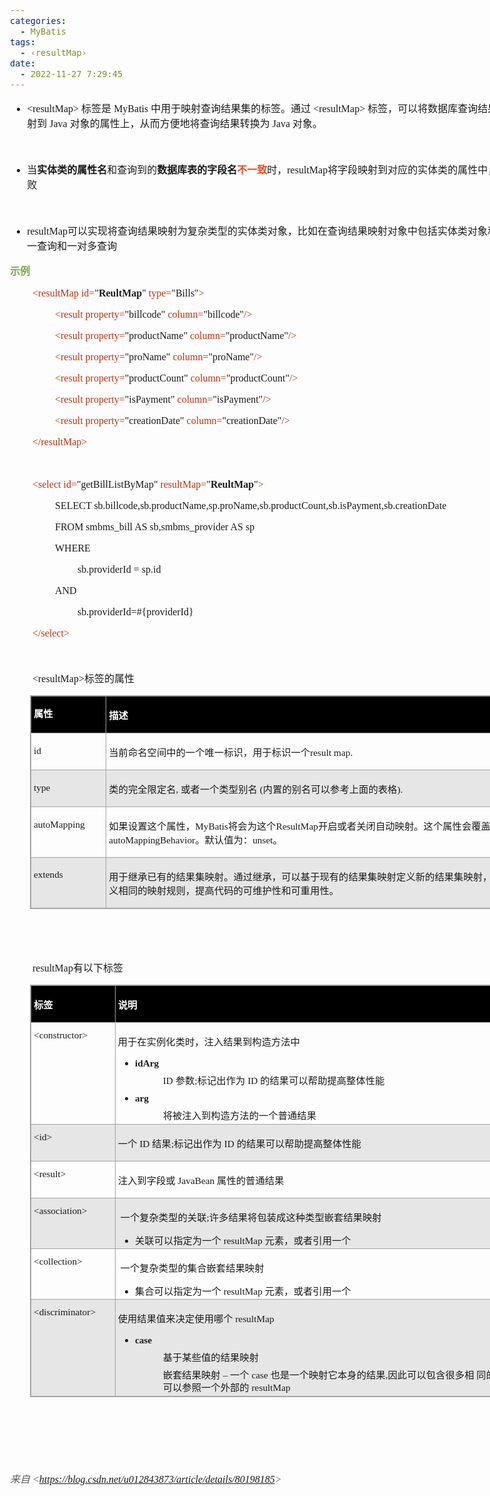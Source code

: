 ```yaml
---
categories:
  - MyBatis
tags:
  - ‹resultMap›
date:
  - 2022-11-27 7:29:45
---
```


<body lang=zh-CN style='font-family:"Microsoft YaHei UI";font-size:12.0pt'>
<!--StartFragment-->

<div style='direction:ltr;border-width:100%'>

<div style='direction:ltr;margin-top:0in;margin-left:0in;width:9.0826in'>

<div style='direction:ltr;margin-top:0in;margin-left:0in;width:9.0826in'>

<ul type=disc style='direction:ltr;unicode-bidi:embed;margin-top:0in;
 margin-bottom:0in'>
 <li style='margin-top:0;margin-bottom:0;vertical-align:middle'><span
     style='font-family:"Comic Sans MS";font-size:12.0pt'>&lt;resultMap&gt; </span><span
     style='font-family:"Microsoft YaHei";font-size:12.0pt'>标签是</span><span
     style='font-family:"Comic Sans MS";font-size:12.0pt'> MyBatis </span><span
     style='font-family:"Microsoft YaHei";font-size:12.0pt'>中用于映射查询结果集的标签。通过</span><span
     style='font-family:"Comic Sans MS";font-size:12.0pt'> &lt;resultMap&gt; </span><span
     style='font-family:"Microsoft YaHei";font-size:12.0pt'>标签，可以将数据库查询结果集中的列映射到</span><span
     style='font-family:"Comic Sans MS";font-size:12.0pt'> Java </span><span
     style='font-family:"Microsoft YaHei";font-size:12.0pt'>对象的属性上，从而方便地将查询结果转换为</span><span
     style='font-family:"Comic Sans MS";font-size:12.0pt'> Java </span><span
     style='font-family:"Microsoft YaHei";font-size:12.0pt'>对象。</span></li>
</ul>

<p style='margin-left:.375in;font-family:"Microsoft YaHei";
font-size:12.0pt'>&nbsp;</p>

<ul type=disc style='direction:ltr;unicode-bidi:embed;margin-top:0in;
 margin-bottom:0in'>
 <li style='margin-top:0;margin-bottom:0;vertical-align:middle'><span
     style='font-family:"Microsoft YaHei UI";font-size:12.0pt' lang=zh-CN>当</span><span
     style='font-weight:bold;font-family:"Microsoft YaHei UI";font-size:12.0pt'
     lang=zh-CN>实体类的属性名</span><span style='font-family:"Microsoft YaHei UI";
     font-size:12.0pt' lang=zh-CN>和查询到的</span><span style='font-weight:bold;
     font-family:"Microsoft YaHei UI";font-size:12.0pt' lang=zh-CN>数据库表的字段名</span><span
     style='font-weight:bold;font-family:"Microsoft YaHei UI";font-size:12.0pt;
     color:#E84C22' lang=zh-CN>不一致</span><span style='font-family:"Microsoft YaHei UI";
     font-size:12.0pt' lang=zh-CN>时，</span><span style='font-family:"Comic Sans MS";
     font-size:12.0pt' lang=en-US>resultMap</span><span style='font-family:
     "Microsoft YaHei UI";font-size:12.0pt' lang=zh-CN>将字段映射到对应的实体类的属性中，防止匹配失败</span></li>
</ul>

<p style='margin-left:.375in;font-family:"Microsoft YaHei UI";
font-size:12.0pt'>&nbsp;</p>

<ul type=disc style='direction:ltr;unicode-bidi:embed;margin-top:0in;
 margin-bottom:0in'>
 <li style='margin-top:0;margin-bottom:0;vertical-align:middle'><span
     style='font-family:"Comic Sans MS";font-size:12.0pt'>resultMap</span><span
     style='font-family:"Microsoft YaHei UI";font-size:12.0pt'>可以实现将查询结果映射为复杂类型的实体类对象，比如在查询结果映射对象中包括实体类对象和</span><span
     style='font-family:"Comic Sans MS";font-size:12.0pt'>list</span><span
     style='font-family:"Microsoft YaHei UI";font-size:12.0pt'>实现一对一查询和一对多查询</span></li>
</ul>

<p style='font-family:"Microsoft YaHei UI";font-size:12.0pt;
color:#70AD47'><span style='font-weight:bold'>示例</span></p>

<p style='margin-left:.375in;font-family:"Comic Sans MS";font-size:
12.0pt'><span style='color:#B43512'>&lt;resultMap id=</span>&quot;<span
style='font-weight:bold'>ReultMap</span>&quot;<span style='color:#B43512'>
type=</span>&quot;Bills&quot;<span style='color:#B43512'>&gt;</span></p>

<p style='margin-left:.75in;font-family:"Comic Sans MS";font-size:
12.0pt'><span style='color:#B43512'>&lt;result property=</span>&quot;billcode&quot;
<span style='color:#B43512'>column=</span>&quot;billcode&quot;<span
style='color:#B43512'>/&gt;</span></p>

<p style='margin-left:.75in;font-family:"Comic Sans MS";font-size:
12.0pt'><span style='color:#B43512'>&lt;result property=</span>&quot;productName&quot;
<span style='color:#B43512'>column=</span>&quot;productName&quot;<span
style='color:#B43512'>/&gt;</span></p>

<p style='margin-left:.75in;font-family:"Comic Sans MS";font-size:
12.0pt'><span style='color:#B43512'>&lt;result property=</span>&quot;proName&quot;
<span style='color:#B43512'>column=</span>&quot;proName&quot;<span
style='color:#B43512'>/&gt;</span></p>

<p style='margin-left:.75in;font-family:"Comic Sans MS";font-size:
12.0pt'><span style='color:#B43512'>&lt;result property=</span>&quot;productCount&quot;<span
style='color:#B43512'> column=</span>&quot;productCount&quot;<span
style='color:#B43512'>/&gt;</span></p>

<p style='margin-left:.75in;font-family:"Comic Sans MS";font-size:
12.0pt'><span style='color:#B43512'>&lt;result property=</span>&quot;isPayment&quot;<span
style='color:#B43512'> column=</span>&quot;isPayment&quot;<span
style='color:#B43512'>/&gt;</span></p>

<p style='margin-left:.75in;font-family:"Comic Sans MS";font-size:
12.0pt'><span style='color:#B43512'>&lt;result property=</span>&quot;creationDate&quot;
<span style='color:#B43512'>column=</span>&quot;creationDate&quot;<span
style='color:#B43512'>/&gt;</span></p>

<p style='margin-left:.375in;font-family:"Comic Sans MS";font-size:
12.0pt;color:#B43512'>&lt;/resultMap&gt;</p>

<p style='margin-left:.375in;font-family:"Comic Sans MS";font-size:
12.0pt;color:#B43512'>&nbsp;</p>

<p style='margin-left:.375in;font-family:"Comic Sans MS";font-size:
12.0pt'><span style='color:#B43512'>&lt;select id=</span>&quot;getBillListByMap&quot;
<span style='color:#B43512'>resultMap=</span>&quot;<span style='font-weight:
bold'>ReultMap</span>&quot;<span style='color:#B43512'>&gt;</span></p>

<p style='margin-left:.75in;font-family:"Comic Sans MS";font-size:
12.0pt'>SELECT
sb.billcode,sb.productName,sp.proName,sb.productCount,sb.isPayment,sb.creationDate</p>

<p style='margin-left:.75in;font-family:"Comic Sans MS";font-size:
12.0pt'>FROM smbms_bill AS sb,smbms_provider AS sp</p>

<p style='margin-left:.75in;font-family:"Comic Sans MS";font-size:
12.0pt'>WHERE </p>

<p style='margin-left:1.125in;font-family:"Comic Sans MS";
font-size:12.0pt'>sb.providerId = sp.id</p>

<p style='margin-left:.75in;font-family:"Comic Sans MS";font-size:
12.0pt'>AND</p>

<p style='margin-left:1.125in;font-family:"Comic Sans MS";
font-size:12.0pt'>sb.providerId=#{providerId}</p>

<p style='margin-left:.375in;font-family:"Comic Sans MS";font-size:
12.0pt;color:#B43512'>&lt;/select&gt;</p>

<p style='font-family:"Microsoft YaHei UI";font-size:12.0pt'>&nbsp;</p>

<p style='margin-left:.375in;font-size:12.0pt'><span
style='font-family:"Comic Sans MS"' lang=en-US>&lt;</span><span
style='font-family:"Comic Sans MS"' lang=zh-CN>resultMap</span><span
style='font-family:"Comic Sans MS"' lang=en-US>&gt;</span><span
style='font-family:"Microsoft YaHei UI"' lang=zh-CN>标签的属性</span></p>

<div style='direction:ltr'>

<table border=1 cellpadding=0 cellspacing=0 valign=top style='direction:ltr;
 border-collapse:collapse;border-style:solid;border-color:#A3A3A3;border-width:
 1pt;margin-left:.3333in' title="" summary="">
 <tr>
  <td style='border-style:solid;border-color:#A3A3A3;border-width:1pt;
  background-color:black;vertical-align:top;width:1.1465in;padding:2.0pt 3.0pt 2.0pt 3.0pt'>
  <p style='line-height:15pt;font-family:"Microsoft YaHei UI";
  font-size:11.5pt;color:white'><span style='font-weight:bold'>属性</span></p>
  </td>
  <td style='border-style:solid;border-color:#A3A3A3;border-width:1pt;
  background-color:black;vertical-align:top;width:7.4729in;padding:2.0pt 3.0pt 2.0pt 3.0pt'>
  <p style='font-family:"Microsoft YaHei UI";font-size:11.5pt;
  color:white'><span style='font-weight:bold'>描述</span></p>
  </td>
 </tr>
 <tr>
  <td style='border-style:solid;border-color:#A3A3A3;border-width:1pt;
  vertical-align:top;width:1.1465in;padding:2.0pt 3.0pt 2.0pt 3.0pt'>
  <p style='line-height:15pt;font-family:"Comic Sans MS";font-size:
  11.5pt'>id</p>
  </td>
  <td style='border-style:solid;border-color:#A3A3A3;border-width:1pt;
  vertical-align:top;width:7.4729in;padding:2.0pt 3.0pt 2.0pt 3.0pt'>
  <p style='font-size:11.5pt'><span style='font-family:"Microsoft YaHei UI"'>当前命名空间中的一个唯一标识，用于标识一个</span><span
  style='font-family:"Comic Sans MS"'>result map.</span></p>
  </td>
 </tr>
 <tr>
  <td style='border-style:solid;border-color:#A3A3A3;border-width:1pt;
  background-color:#E7E6E6;vertical-align:top;width:1.1465in;padding:2.0pt 3.0pt 2.0pt 3.0pt'>
  <p style='line-height:15pt;font-family:"Comic Sans MS";font-size:
  11.5pt'>type</p>
  </td>
  <td style='border-style:solid;border-color:#A3A3A3;border-width:1pt;
  background-color:#E7E6E6;vertical-align:top;width:7.4729in;padding:2.0pt 3.0pt 2.0pt 3.0pt'>
  <p style='font-size:11.5pt'><span style='font-family:"Microsoft YaHei UI"'>类的完全限定名</span><span
  style='font-family:"Comic Sans MS"'>, </span><span style='font-family:"Microsoft YaHei UI"'>或者一个类型别名</span><span
  style='font-family:"Comic Sans MS"'> (</span><span style='font-family:"Microsoft YaHei UI"'>内置的别名可以参考上面的表格</span><span
  style='font-family:"Comic Sans MS"'>).</span></p>
  </td>
 </tr>
 <tr>
  <td style='border-style:solid;border-color:#A3A3A3;border-width:1pt;
  vertical-align:top;width:1.159in;padding:2.0pt 3.0pt 2.0pt 3.0pt'>
  <p style='line-height:15pt;font-family:"Comic Sans MS";font-size:
  11.5pt'>autoMapping</p>
  </td>
  <td style='border-style:solid;border-color:#A3A3A3;border-width:1pt;
  vertical-align:top;width:7.4597in;padding:2.0pt 3.0pt 2.0pt 3.0pt'>
  <p style='font-size:11.5pt'><span style='font-family:"Microsoft YaHei UI"'>如果设置这个属性，</span><span
  style='font-family:"Comic Sans MS"'>MyBatis</span><span style='font-family:
  "Microsoft YaHei UI"'>将会为这个</span><span style='font-family:"Comic Sans MS"'>ResultMap</span><span
  style='font-family:"Microsoft YaHei UI"'>开启或者关闭自动映射。这个属性会覆盖全局的属性</span><span
  style='font-family:"Comic Sans MS"'> autoMappingBehavior</span><span
  style='font-family:"Microsoft YaHei UI"'>。默认值为：</span><span style='font-family:
  "Comic Sans MS"'>unset</span><span style='font-family:"Microsoft YaHei UI"'>。</span></p>
  </td>
 </tr>
 <tr>
  <td style='border-style:solid;border-color:#A3A3A3;border-width:1pt;
  background-color:#E7E6E6;vertical-align:top;width:1.1465in;padding:2.0pt 3.0pt 2.0pt 3.0pt'>
  <p style='font-family:"Comic Sans MS";font-size:11.5pt'>extends</p>
  </td>
  <td style='border-style:solid;border-color:#A3A3A3;border-width:1pt;
  background-color:#E7E6E6;vertical-align:top;width:7.5131in;padding:2.0pt 3.0pt 2.0pt 3.0pt'>
  <p style='font-family:"Microsoft YaHei";font-size:11.5pt'>用于继承已有的结果集映射。通过继承，可以基于现有的结果集映射定义新的结果集映射，从而避免重复定义相同的映射规则，提高代码的可维护性和可重用性。</p>
  </td>
 </tr>
</table>

</div>

<p><cite style='margin-left:.375in;font-family:宋体;font-size:9.0pt;
color:#595959'>&nbsp;</cite></p>

<p style='margin-left:.375in;font-family:"Comic Sans MS";font-size:
12.0pt'>&nbsp;</p>

<p style='margin-left:.375in;font-size:12.0pt'><span
style='font-family:"Comic Sans MS"'>resultMap</span><span style='font-family:
"Microsoft YaHei UI"'>有以下标签</span></p>

<div style='direction:ltr'>

<table border=1 cellpadding=0 cellspacing=0 valign=top style='direction:ltr;
 border-collapse:collapse;border-style:solid;border-color:#A3A3A3;border-width:
 1pt;margin-left:.3333in' title="" summary="">
 <tr>
  <td style='border-style:solid;border-color:#A3A3A3;border-width:1pt;
  background-color:black;vertical-align:top;width:1.2902in;padding:2.0pt 3.0pt 2.0pt 3.0pt'>
  <p style='font-family:"Microsoft YaHei";font-size:11.5pt;
  color:white'><span style='font-weight:bold'>标签</span></p>
  </td>
  <td style='border-style:solid;border-color:#A3A3A3;border-width:1pt;
  background-color:black;vertical-align:top;width:7.3291in;padding:2.0pt 3.0pt 2.0pt 3.0pt'>
  <p style='font-family:"Microsoft YaHei UI";font-size:11.5pt;
  color:white'><span style='font-weight:bold'>说明</span></p>
  </td>
 </tr>
 <tr>
  <td style='border-style:solid;border-color:#A3A3A3;border-width:1pt;
  vertical-align:top;width:1.2902in;padding:2.0pt 3.0pt 2.0pt 3.0pt'>
  <p style='margin-top:6pt;margin-bottom:0pt;line-height:15pt;font-size:11.5pt'><span
  style='font-family:"Comic Sans MS"' lang=en-US>&lt;</span><span
  style='font-family:"Comic Sans MS"' lang=zh-CN>constructor</span><span
  style='font-family:"Comic Sans MS"' lang=en-US>&gt;</span><span
  style='font-family:"Microsoft YaHei UI"' lang=zh-CN>&nbsp;</span></p>
  </td>
  <td style='border-style:solid;border-color:#A3A3A3;border-width:1pt;
  vertical-align:top;width:7.3291in;padding:2.0pt 3.0pt 2.0pt 3.0pt'>
  <p style='font-family:"Microsoft YaHei UI";font-size:11.5pt'>用于在实例化类时，注入结果到构造方法中</p>
  <ul type=disc style='direction:ltr;unicode-bidi:embed;margin-top:0in;
   margin-bottom:0in'>
   <li style='margin-top:0;margin-bottom:0;vertical-align:middle;margin-top:
       6pt;margin-bottom:0pt;line-height:15pt'><span style='font-weight:bold;
       font-family:"Comic Sans MS";font-size:11.5pt'>idArg</span><span
       style='font-weight:bold;font-family:"Microsoft YaHei UI";font-size:11.5pt'>&nbsp;</span></li>
  </ul>
  <p style='margin-left:.75in;margin-top:6pt;margin-bottom:0pt;line-height:
  15pt;font-size:11.5pt'><span style='font-family:"Comic Sans MS"'>ID </span><span
  style='font-family:"Microsoft YaHei UI"'>参数</span><span style='font-family:
  "Comic Sans MS"'>;</span><span style='font-family:"Microsoft YaHei UI"'>标记出作为</span><span
  style='font-family:"Comic Sans MS"'> ID </span><span style='font-family:"Microsoft YaHei UI"'>的结果可以帮助提高整体性能</span></p>
  <ul type=disc style='direction:ltr;unicode-bidi:embed;margin-top:0in;
   margin-bottom:0in'>
   <li style='margin-top:0;margin-bottom:0;vertical-align:middle;margin-top:
       6pt;margin-bottom:0pt;line-height:15pt'><span style='font-weight:bold;
       font-family:"Comic Sans MS";font-size:11.5pt'>arg</span></li>
  </ul>
  <p style='margin-left:.75in;margin-top:6pt;margin-bottom:0pt;line-height:
  15pt;font-family:"Microsoft YaHei UI";font-size:11.5pt'>将被注入到构造方法的一个普通结果</p>
  </td>
 </tr>
 <tr>
  <td style='border-style:solid;border-color:#A3A3A3;border-width:1pt;
  background-color:#E7E6E6;vertical-align:top;width:1.2902in;padding:2.0pt 3.0pt 2.0pt 3.0pt'>
  <p style='margin-top:6pt;margin-bottom:0pt;line-height:15pt;font-family:"Comic Sans MS";
  font-size:11.5pt'><span lang=en-US>&lt;</span><span lang=zh-CN>id</span><span
  lang=en-US>&gt;</span></p>
  </td>
  <td style='border-style:solid;border-color:#A3A3A3;border-width:1pt;
  background-color:#E7E6E6;vertical-align:top;width:7.3291in;padding:2.0pt 3.0pt 2.0pt 3.0pt'>
  <p style='font-size:11.5pt'><span style='font-family:"Microsoft YaHei UI"'>一个</span><span
  style='font-family:"Comic Sans MS"'> ID </span><span style='font-family:"Microsoft YaHei UI"'>结果</span><span
  style='font-family:"Comic Sans MS"'>;</span><span style='font-family:"Microsoft YaHei UI"'>标记出作为</span><span
  style='font-family:"Comic Sans MS"'> ID </span><span style='font-family:"Microsoft YaHei UI"'>的结果可以帮助提高整体性能</span></p>
  </td>
 </tr>
 <tr>
  <td style='border-style:solid;border-color:#A3A3A3;border-width:1pt;
  vertical-align:top;width:1.2902in;padding:2.0pt 3.0pt 2.0pt 3.0pt'>
  <p style='margin-top:6pt;margin-bottom:0pt;line-height:15pt;font-family:"Comic Sans MS";
  font-size:11.5pt'><span lang=en-US>&lt;</span><span lang=zh-CN>result</span><span
  lang=en-US>&gt;</span></p>
  </td>
  <td style='border-style:solid;border-color:#A3A3A3;border-width:1pt;
  vertical-align:top;width:7.3291in;padding:2.0pt 3.0pt 2.0pt 3.0pt'>
  <p style='font-size:11.5pt'><span style='font-family:"Microsoft YaHei UI"'>注入到字段或</span><span
  style='font-family:"Comic Sans MS"'> JavaBean </span><span style='font-family:
  "Microsoft YaHei UI"'>属性的普通结果</span></p>
  </td>
 </tr>
 <tr>
  <td style='border-style:solid;border-color:#A3A3A3;border-width:1pt;
  background-color:#E7E6E6;vertical-align:top;width:1.2902in;padding:2.0pt 3.0pt 2.0pt 3.0pt'>
  <p style='margin-top:6pt;margin-bottom:0pt;line-height:15pt;font-family:"Comic Sans MS";
  font-size:11.5pt'><span lang=en-US>&lt;</span><span lang=zh-CN>association</span><span
  lang=en-US>&gt;</span></p>
  </td>
  <td style='border-style:solid;border-color:#A3A3A3;border-width:1pt;
  background-color:#E7E6E6;vertical-align:top;width:7.3291in;padding:2.0pt 3.0pt 2.0pt 3.0pt'>
  <p style='font-size:11.5pt'><span style='font-family:"Microsoft YaHei UI"'><span
  style='mso-spacerun:yes'> </span>一个复杂类型的关联</span><span style='font-family:
  "Comic Sans MS"'>;</span><span style='font-family:"Microsoft YaHei UI"'>许多结果将包装成这种类型嵌套结果映射
  </span></p>
  <ul type=disc style='direction:ltr;unicode-bidi:embed;margin-top:0in;
   margin-bottom:0in'>
   <li style='margin-top:0;margin-bottom:0;vertical-align:middle'><span
       style='font-family:"Microsoft YaHei UI";font-size:11.5pt'>关联可以指定为一个&nbsp;</span><span
       style='font-family:"Comic Sans MS";font-size:11.5pt'>resultMap</span><span
       style='font-family:"Microsoft YaHei UI";font-size:11.5pt'>&nbsp;元素，或者引用一个</span></li>
  </ul>
  </td>
 </tr>
 <tr>
  <td style='border-style:solid;border-color:#A3A3A3;border-width:1pt;
  vertical-align:top;width:1.2902in;padding:2.0pt 3.0pt 2.0pt 3.0pt'>
  <p style='margin-top:6pt;margin-bottom:0pt;line-height:15pt;font-family:"Comic Sans MS";
  font-size:11.5pt'><span lang=en-US>&lt;</span><span lang=zh-CN>collection</span><span
  lang=en-US>&gt;</span></p>
  </td>
  <td style='border-style:solid;border-color:#A3A3A3;border-width:1pt;
  vertical-align:top;width:7.3291in;padding:2.0pt 3.0pt 2.0pt 3.0pt'>
  <p style='font-family:"Microsoft YaHei UI";font-size:11.5pt'><span
  style='mso-spacerun:yes'> </span>一个复杂类型的集合嵌套结果映射 </p>
  <ul type=disc style='direction:ltr;unicode-bidi:embed;margin-top:0in;
   margin-bottom:0in'>
   <li style='margin-top:0;margin-bottom:0;vertical-align:middle'><span
       style='font-family:"Microsoft YaHei UI";font-size:11.5pt'>集合可以指定为一个&nbsp;</span><span
       style='font-family:"Comic Sans MS";font-size:11.5pt'>resultMap</span><span
       style='font-family:"Microsoft YaHei UI";font-size:11.5pt'>&nbsp;元素，或者引用一个</span></li>
  </ul>
  </td>
 </tr>
 <tr>
  <td style='border-style:solid;border-color:#A3A3A3;border-width:1pt;
  background-color:#E7E6E6;vertical-align:top;width:1.3097in;padding:2.0pt 3.0pt 2.0pt 3.0pt'>
  <p style='margin-top:6pt;margin-bottom:0pt;line-height:15pt;font-family:"Comic Sans MS";
  font-size:11.5pt'><span lang=en-US>&lt;</span><span lang=zh-CN>discriminator</span><span
  lang=en-US>&gt;</span></p>
  </td>
  <td style='border-style:solid;border-color:#A3A3A3;border-width:1pt;
  background-color:#E7E6E6;vertical-align:top;width:7.3423in;padding:2.0pt 3.0pt 2.0pt 3.0pt'>
  <p style='font-size:11.5pt'><span style='font-family:"Microsoft YaHei UI"'>使用结果值来决定使用哪个</span><span
  style='font-family:"Comic Sans MS"'>&nbsp;resultMap</span></p>
  <ul type=disc style='direction:ltr;unicode-bidi:embed;margin-top:0in;
   margin-bottom:0in'>
   <li style='margin-top:0;margin-bottom:0;vertical-align:middle;margin-top:
       6pt;margin-bottom:0pt;line-height:15pt'><span style='font-weight:bold;
       font-family:"Comic Sans MS";font-size:11.5pt'>case</span><span
       style='font-family:"Microsoft YaHei UI";font-size:11.5pt'>&nbsp;</span></li>
  </ul>
  <p style='margin-left:.75in;margin-top:6pt;margin-bottom:0pt;line-height:
  15pt;font-family:"Microsoft YaHei UI";font-size:11.5pt'>基于某些值的结果映射</p>
  <p style='margin-left:.75in;margin-top:6pt;margin-bottom:0pt;line-height:
  15pt;font-size:11.5pt'><span style='font-family:"Microsoft YaHei UI"'>嵌套结果映射
  – 一个&nbsp;</span><span style='font-family:"Comic Sans MS"'>case</span><span
  style='font-family:"Microsoft YaHei UI"'>&nbsp;也是一个映射它本身的结果</span><span
  style='font-family:"Comic Sans MS"'>,</span><span style='font-family:"Microsoft YaHei UI"'>因此可以包含很多相
  同的元素，或者它可以参照一个外部的</span><span style='font-family:"Comic Sans MS"'>&nbsp;resultMap</span></p>
  </td>
 </tr>
</table>

</div>

<p style='margin-left:.375in;font-family:"Comic Sans MS";font-size:
12.0pt'>&nbsp;</p>

<p style='margin-left:1.125in;font-family:"Comic Sans MS";
font-size:12.0pt'>&nbsp;</p>

<p style='margin-left:1.125in;font-family:"Comic Sans MS";
font-size:11.5pt;color:#ED7D31' lang=en-US>&nbsp;</p>

<p><cite style='font-size:12.0pt;color:#595959'><span
style='font-family:"Microsoft YaHei UI"'>来自</span><span style='font-family:
"Comic Sans MS"'> &lt;</span><a
href="https://blog.csdn.net/u012843873/article/details/80198185"><span
style='font-family:"Comic Sans MS"'>https://blog.csdn.net/u012843873/article/details/80198185</span></a><span
style='font-family:"Comic Sans MS"'>&gt; </span></cite></p>

</div>

</div>

</div>

<!--EndFragment-->
</body>

